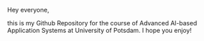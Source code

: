 



Hey everyone, 


this is my Github Repository for the course of Advanced AI-based Application Systems at University of Potsdam. I hope you enjoy!
